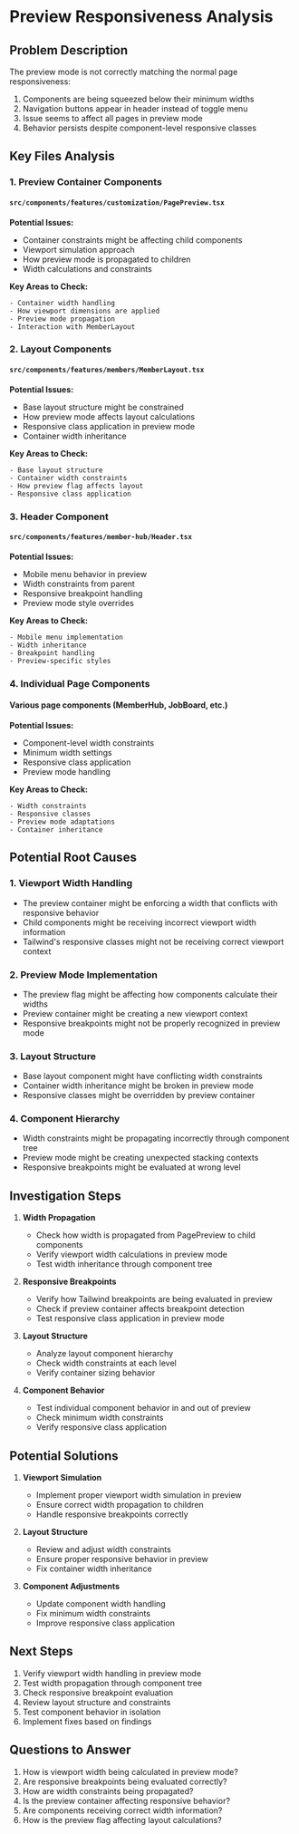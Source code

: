 # Preview Responsiveness Analysis

## Problem Description

The preview mode is not correctly matching the normal page responsiveness:

1. Components are being squeezed below their minimum widths
2. Navigation buttons appear in header instead of toggle menu
3. Issue seems to affect all pages in preview mode
4. Behavior persists despite component-level responsive classes

## Key Files Analysis

### 1. Preview Container Components

#### `src/components/features/customization/PagePreview.tsx`

**Potential Issues:**

- Container constraints might be affecting child components
- Viewport simulation approach
- How preview mode is propagated to children
- Width calculations and constraints

**Key Areas to Check:**

```tsx
- Container width handling
- How viewport dimensions are applied
- Preview mode propagation
- Interaction with MemberLayout
```

### 2. Layout Components

#### `src/components/features/members/MemberLayout.tsx`

**Potential Issues:**

- Base layout structure might be constrained
- How preview mode affects layout calculations
- Responsive class application in preview mode
- Container width inheritance

**Key Areas to Check:**

```tsx
- Base layout structure
- Container width constraints
- How preview flag affects layout
- Responsive class application
```

### 3. Header Component

#### `src/components/features/member-hub/Header.tsx`

**Potential Issues:**

- Mobile menu behavior in preview
- Width constraints from parent
- Responsive breakpoint handling
- Preview mode style overrides

**Key Areas to Check:**

```tsx
- Mobile menu implementation
- Width inheritance
- Breakpoint handling
- Preview-specific styles
```

### 4. Individual Page Components

#### Various page components (MemberHub, JobBoard, etc.)

**Potential Issues:**

- Component-level width constraints
- Minimum width settings
- Responsive class application
- Preview mode handling

**Key Areas to Check:**

```tsx
- Width constraints
- Responsive classes
- Preview mode adaptations
- Container inheritance
```

## Potential Root Causes

### 1. Viewport Width Handling

- The preview container might be enforcing a width that conflicts with responsive behavior
- Child components might be receiving incorrect viewport width information
- Tailwind's responsive classes might not be receiving correct viewport context

### 2. Preview Mode Implementation

- The preview flag might be affecting how components calculate their widths
- Preview container might be creating a new viewport context
- Responsive breakpoints might not be properly recognized in preview mode

### 3. Layout Structure

- Base layout component might have conflicting width constraints
- Container width inheritance might be broken in preview mode
- Responsive classes might be overridden by preview container

### 4. Component Hierarchy

- Width constraints might be propagating incorrectly through component tree
- Preview mode might be creating unexpected stacking contexts
- Responsive breakpoints might be evaluated at wrong level

## Investigation Steps

1. **Width Propagation**

   - Check how width is propagated from PagePreview to child components
   - Verify viewport width calculations in preview mode
   - Test width inheritance through component tree

2. **Responsive Breakpoints**

   - Verify how Tailwind breakpoints are being evaluated in preview
   - Check if preview container affects breakpoint detection
   - Test responsive class application in preview mode

3. **Layout Structure**

   - Analyze layout component hierarchy
   - Check width constraints at each level
   - Verify container sizing behavior

4. **Component Behavior**
   - Test individual component behavior in and out of preview
   - Check minimum width constraints
   - Verify responsive class application

## Potential Solutions

1. **Viewport Simulation**

   - Implement proper viewport width simulation in preview
   - Ensure correct width propagation to children
   - Handle responsive breakpoints correctly

2. **Layout Structure**

   - Review and adjust width constraints
   - Ensure proper responsive behavior in preview
   - Fix container width inheritance

3. **Component Adjustments**
   - Update component width handling
   - Fix minimum width constraints
   - Improve responsive class application

## Next Steps

1. Verify viewport width handling in preview mode
2. Test width propagation through component tree
3. Check responsive breakpoint evaluation
4. Review layout structure and constraints
5. Test component behavior in isolation
6. Implement fixes based on findings

## Questions to Answer

1. How is viewport width being calculated in preview mode?
2. Are responsive breakpoints being evaluated correctly?
3. How are width constraints being propagated?
4. Is the preview container affecting responsive behavior?
5. Are components receiving correct width information?
6. How is the preview flag affecting layout calculations?
